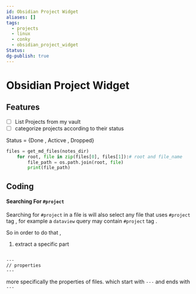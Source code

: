 ```yaml
---
id: Obsidian Project Widget
aliases: []
tags:
  - projects
  - linux
  - conky
  - obsidian_project_widget
Status: 
dg-publish: true
---
```

# Obsidian Project Widget

## Features

- [ ] List Projects from my vault
- [ ] categorize projects according to their status

Status = {Done , Acticve , Dropped}

```python
files = get_md_files(notes_dir)
    for root, file in zip(files[0], files[1]):# root and file_name
        file_path = os.path.join(root, file)  
        print(file_path)

```

## Coding
#### Searching For `#project`
Searching for `#project` in a file is will also select any file that uses `#project` tag , for example a `dataview` query may contain `#project` tag .

So in order to do that ,
1. extract a specific part

```

---
// properties
---

```

more specifically the properties of files. which start with `---` and ends with `---`
